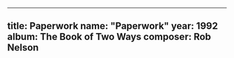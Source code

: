 
---
title: Paperwork
name: "Paperwork"
year:  1992
album: The Book of Two Ways
composer: Rob Nelson
---
